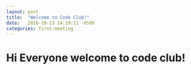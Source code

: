 ```yaml
---
layout: post
title:  "Welcome to Code Club!"
date:   2016-10-13 14:19:11 -0500
categories: first-meeting
---
```

# Hi Everyone welcome to code club!
